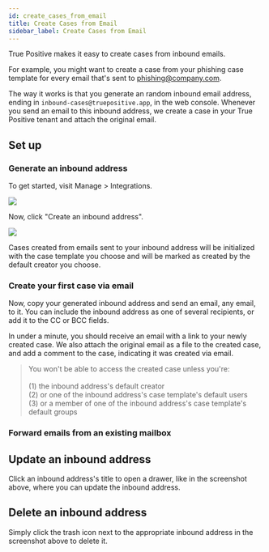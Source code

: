 ```yaml
---
id: create_cases_from_email
title: Create Cases from Email
sidebar_label: Create Cases from Email
---
```


True Positive makes it easy to create cases from inbound emails.

For example, you might want to create a case from your phishing case template for every email that's sent to phishing@company.com.

The way it works is that you generate an random inbound email address, ending in `inbound-cases@truepositive.app`, in the web console. Whenever you send an email to this inbound address, we create a case in your True Positive tenant and attach the original email.

## Set up

### Generate an inbound address

To get started, visit Manage > Integrations.

![](https://storage.googleapis.com/tp_landing_page_videos/integrations_page.png)

Now, click "Create an inbound address".

![](https://storage.googleapis.com/tp_landing_page_videos/create_an_inbound_address_drawer.png)

Cases created from emails sent to your inbound address will be initialized with the case template you choose
and will be marked as created by the default creator you choose.

### Create your first case via email

Now, copy your generated inbound address and send an email, any email, to it. You can include the inbound
address as one of several recipients, or add it to the CC or BCC fields.

In under a minute, you should receive an email with a link to your newly created case. We also attach the original
email as a file to the created case, and add a comment to the case, indicating it was created via email.

> You won't be able to access the created case unless you're:<br />  
> (1) the inbound address's default creator  
> (2) or one of the inbound address's case template's default users  
> (3) or a member of one of the inbound address's case template's default groups

### Forward emails from an existing mailbox

## Update an inbound address

Click an inbound address's title to open a drawer, like in the screenshot above, where you can update the inbound address.

## Delete an inbound address

Simply click the trash icon next to the appropriate inbound address in the screenshot above to delete it.
